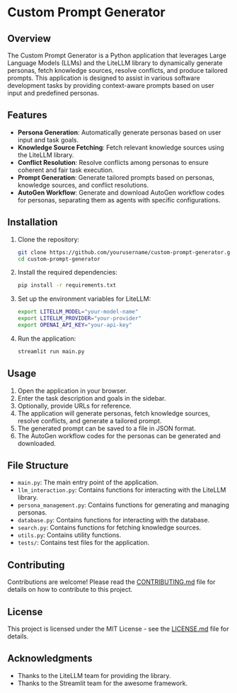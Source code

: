 # Custom Prompt Generator

## Overview
The Custom Prompt Generator is a Python application that leverages Large Language Models (LLMs) and the LiteLLM library to dynamically generate personas, fetch knowledge sources, resolve conflicts, and produce tailored prompts. This application is designed to assist in various software development tasks by providing context-aware prompts based on user input and predefined personas.

## Features
- **Persona Generation**: Automatically generate personas based on user input and task goals.
- **Knowledge Source Fetching**: Fetch relevant knowledge sources using the LiteLLM library.
- **Conflict Resolution**: Resolve conflicts among personas to ensure coherent and fair task execution.
- **Prompt Generation**: Generate tailored prompts based on personas, knowledge sources, and conflict resolutions.
- **AutoGen Workflow**: Generate and download AutoGen workflow codes for personas, separating them as agents with specific configurations.

## Installation
1. Clone the repository:
   ```bash
   git clone https://github.com/yourusername/custom-prompt-generator.git
   cd custom-prompt-generator
   ```

2. Install the required dependencies:
   ```bash
   pip install -r requirements.txt
   ```

3. Set up the environment variables for LiteLLM:
   ```bash
   export LITELLM_MODEL="your-model-name"
   export LITELLM_PROVIDER="your-provider"
   export OPENAI_API_KEY="your-api-key"
   ```

4. Run the application:
   ```bash
   streamlit run main.py
   ```

## Usage
1. Open the application in your browser.
2. Enter the task description and goals in the sidebar.
3. Optionally, provide URLs for reference.
4. The application will generate personas, fetch knowledge sources, resolve conflicts, and generate a tailored prompt.
5. The generated prompt can be saved to a file in JSON format.
6. The AutoGen workflow codes for the personas can be generated and downloaded.

## File Structure
- `main.py`: The main entry point of the application.
- `llm_interaction.py`: Contains functions for interacting with the LiteLLM library.
- `persona_management.py`: Contains functions for generating and managing personas.
- `database.py`: Contains functions for interacting with the database.
- `search.py`: Contains functions for fetching knowledge sources.
- `utils.py`: Contains utility functions.
- `tests/`: Contains test files for the application.

## Contributing
Contributions are welcome! Please read the [CONTRIBUTING.md](CONTRIBUTING.md) file for details on how to contribute to this project.

## License
This project is licensed under the MIT License - see the [LICENSE.md](LICENSE.md) file for details.

## Acknowledgments
- Thanks to the LiteLLM team for providing the library.
- Thanks to the Streamlit team for the awesome framework.
